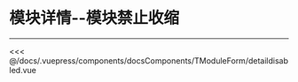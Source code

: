 # 模块详情--模块禁止收缩

---

<common-code-format isShowModule>
  <docsComponents-TModuleForm-detaildisabled slot="source"></docsComponents-TModuleForm-detaildisabled>
 <<< @/docs/.vuepress/components/docsComponents/TModuleForm/detaildisabled.vue
</common-code-format>

